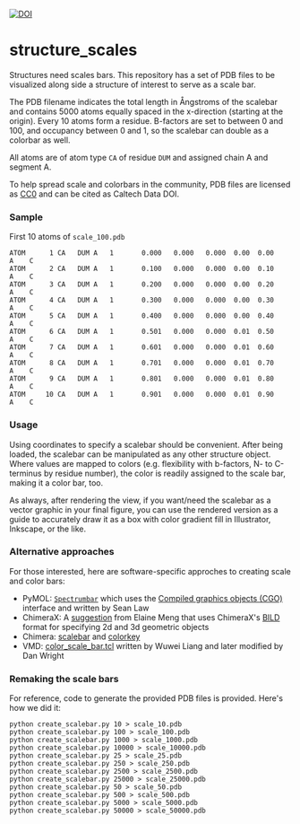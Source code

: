 [![DOI](https://data.caltech.edu/badge/294240937.svg)](https://data.caltech.edu/badge/latestdoi/294240937)


structure_scales
================

Structures need scales bars. This repository has a set of PDB files
to be visualized along side a structure of interest to serve as a scale
bar.

The PDB filename indicates the total length in Ångstroms of the scalebar
and contains 5000 atoms equally spaced in the x-direction (starting at the
origin). Every 10 atoms form a residue. B-factors are set to between 0 and 100,
and occupancy between 0 and 1, so the scalebar can double as a colorbar as well.

All atoms are of atom type `CA` of residue `DUM` and assigned
chain A and segment A.

To help spread scale and colorbars in the community, PDB files are licensed as
[CC0](https://wiki.creativecommons.org/wiki/CC0) and can be cited as Caltech Data DOI.

### Sample

First 10 atoms of `scale_100.pdb`

```text
ATOM      1 CA   DUM A   1       0.000   0.000   0.000  0.00  0.00      A    C
ATOM      2 CA   DUM A   1       0.100   0.000   0.000  0.00  0.10      A    C
ATOM      3 CA   DUM A   1       0.200   0.000   0.000  0.00  0.20      A    C
ATOM      4 CA   DUM A   1       0.300   0.000   0.000  0.00  0.30      A    C
ATOM      5 CA   DUM A   1       0.400   0.000   0.000  0.00  0.40      A    C
ATOM      6 CA   DUM A   1       0.501   0.000   0.000  0.01  0.50      A    C
ATOM      7 CA   DUM A   1       0.601   0.000   0.000  0.01  0.60      A    C
ATOM      8 CA   DUM A   1       0.701   0.000   0.000  0.01  0.70      A    C
ATOM      9 CA   DUM A   1       0.801   0.000   0.000  0.01  0.80      A    C
ATOM     10 CA   DUM A   1       0.901   0.000   0.000  0.01  0.90      A    C
```

### Usage

Using coordinates to specify a scalebar should be convenient.
After being loaded, the scalebar can be manipulated as any other structure object.
Where values are mapped to colors
(e.g. flexibility with b-factors, N- to C-terminus by residue number),
the color is readily assigned to the scale bar, making it a color bar, too.

As always, after rendering the view, if you want/need the scalebar as a vector
graphic in your final figure, you can use the rendered version as a guide to
accurately draw it as a box with color gradient fill in
Illustrator, Inkscape, or the like.


### Alternative approaches

For those interested, here are software-specific approches to creating
scale and color bars:

* PyMOL: [`Spectrumbar`](https://pymolwiki.org/index.php/Spectrumbar)
which uses the [Compiled graphics objects (CGO)](https://pymolwiki.org/index.php/Category:CGO)
interface and written by Sean Law
* ChimeraX: A [suggestion](http://www.rbvi.ucsf.edu/pipermail/chimerax-users/2018-December/000341.html)
from Elaine Meng that uses ChimeraX's [BILD](http://rbvi.ucsf.edu/chimerax/docs/user/formats/bild.html)
format for specifying 2d and 3d geometric objects
* Chimera: [scalebar](http://www.cgl.ucsf.edu/chimera/docs/ContributedSoftware/scalebar/scalebar.html)
and [colorkey](http://www.cgl.ucsf.edu/chimera/docs/ContributedSoftware/2dlabels/2dlabels.html#colorkey)
* VMD: [color_scale_bar.tcl](https://www.ks.uiuc.edu/Research/vmd/mailing_list/vmd-l/att-4608/color_scale_bar_new.tcl)
written by Wuwei Liang and later modified by Dan Wright


### Remaking the scale bars

For reference, code to generate the provided PDB files is provided.
Here's how we did it:

```shell
python create_scalebar.py 10 > scale_10.pdb
python create_scalebar.py 100 > scale_100.pdb
python create_scalebar.py 1000 > scale_1000.pdb
python create_scalebar.py 10000 > scale_10000.pdb
python create_scalebar.py 25 > scale_25.pdb
python create_scalebar.py 250 > scale_250.pdb
python create_scalebar.py 2500 > scale_2500.pdb
python create_scalebar.py 25000 > scale_25000.pdb
python create_scalebar.py 50 > scale_50.pdb
python create_scalebar.py 500 > scale_500.pdb
python create_scalebar.py 5000 > scale_5000.pdb
python create_scalebar.py 50000 > scale_50000.pdb
```

